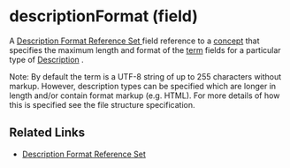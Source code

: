 # descriptionFormat (field)

A [Description Format Reference Set ](<../../../5 reference-set-release-files-specification/5.2 reference-set-types/5.2.4 metadata-reference-sets/5.2.4.3-description-format-reference-set.md>)field reference to a [concept](https://confluence.ihtsdotools.org/display/DOCGLOSS/concept) that specifies the maximum length and format of the [term](https://confluence.ihtsdotools.org/display/DOCGLOSS/term) fields for a particular type of [Description](https://confluence.ihtsdotools.org/display/DOCGLOSS/Description) .

Note: By default the term is a UTF-8 string of up to 255 characters without markup. However, description types can be specified which are longer in length and/or contain format markup (e.g. HTML). For more details of how this is specified see the file structure specification.

## Related Links

* [Description Format Reference Set](<../../../5 reference-set-release-files-specification/5.2 reference-set-types/5.2.4 metadata-reference-sets/5.2.4.3-description-format-reference-set.md>)

